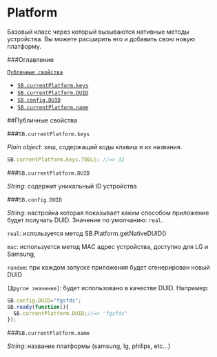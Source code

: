 # Platform

Базовый класс через который вызываются нативные методы устройства. Вы можете расширить его и добавить свою новую платформу.

###Оглавление

<a href="#Публичные-свойства">`Публичные свойства`</a>
* <a href="#sbcurrentplatformkeys">`SB.currentPlatform.keys`</a>
* <a href="#sbcurrentplatformduid">`SB.currentPlatform.DUID`</a>
* <a href="#sbconfigduid">`SB.config.DUID`</a>
* <a href="#sbcurrentplatformname">`SB.currentPlatform.name`</a>

 
##Публичные свойства

###`SB.currentPlatform.keys`

*Plain object*: хеш, содержащий коды клавиш и их названия. 

```js
SB.currentPlatform.keys.TOOLS; //=> 32
```


###`SB.currentPlatform.DUID`

*String*: содержит уникальный ID устройства

###`SB.config.DUID` 

*String*: настройка которая показывает каким способом приложение будет получать DUID. Значение по умолчанию: `real`.

`real`: используется метод SB.Platform.getNativeDUID()

`mac`: используется метод MAC адрес устройства, доступно для LG и Samsung,

`random`: при каждом запуске приложения будет сгенерирован новый DUID

`[Другое значение]`: будет использовано в качестве DUID. Например: 

```js
SB.config.DUID="fgsfds";
SB.ready(function(){
  SB.currentPlatform.DUID;//=> "fgsfds"
});
```


###`SB.currentPlatform.name`

*String*: название платформы (samsung, lg, philips, etc...)
